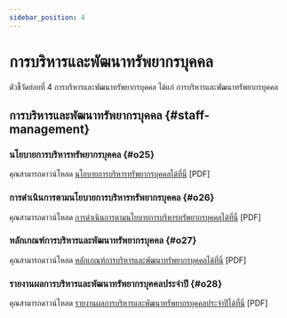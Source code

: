 ```yaml
---
sidebar_position: 4
---
```


# การบริหารและพัฒนาทรัพยากรบุคคล

ตัวชี้วัดย่อยที่ 4 การบริหารและพัฒนาทรัพยากรบุคคล ได้แก่ การบริหารและพัฒนาทรัพยากรบุคคล

## การบริหารและพัฒนาทรัพยากรบุคคล {#staff-management}

### นโยบายการบริหารทรัพยากรบุคคล {#o25}

คุณสามารถดาวน์โหลด [นโยบายการบริหารทรัพยากรบุคคลได้ที่นี่](files/o25-policy-human-resource.pdf) [PDF]

### การดำเนินการตามนโยบายการบริหารทรัพยากรบุคคล {#o26}

คุณสามารถดาวน์โหลด [การดำเนินการตามนโยบายการบริหารทรัพยากรบุคคลได้ที่นี่](files/o26-policy-applied-human-resource.pdf) [PDF]

### หลักเกณฑ์การบริหารและพัฒนาทรัพยากรบุคคล {#o27}

คุณสามารถดาวน์โหลด [หลักเกณฑ์การบริหารและพัฒนาทรัพยากรบุคคลได้ที่นี่](files/o27-conduct-human-resource.pdf) [PDF]

### รายงานผลการบริหารและพัฒนาทรัพยากรบุคคลประจำปี {#o28}

คุณสามารถดาวน์โหลด [รายงานผลการบริหารและพัฒนาทรัพยากรบุคคลประจำปีได้ที่นี่](files/o28-report-human-resource.pdf) [PDF]
